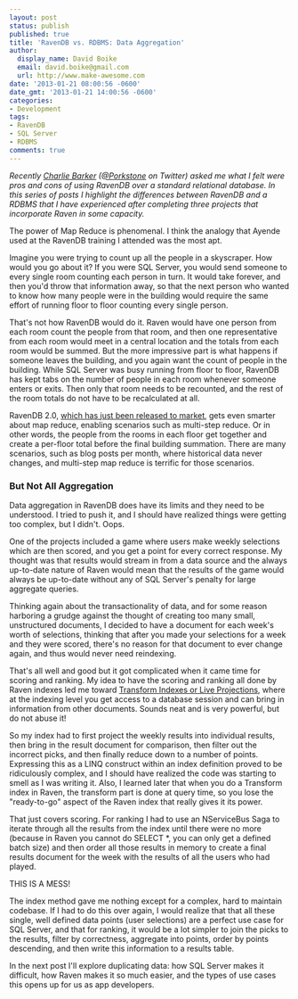 ```yaml
---
layout: post
status: publish
published: true
title: 'RavenDB vs. RDBMS: Data Aggregation'
author:
  display_name: David Boike
  email: david.boike@gmail.com
  url: http://www.make-awesome.com
date: '2013-01-21 08:00:56 -0600'
date_gmt: '2013-01-21 14:00:56 -0600'
categories:
- Development
tags:
- RavenDB
- SQL Server
- RDBMS
comments: true
---
```

*Recently [Charlie Barker](http://www.dualbotic.com/DB/blog/) ([@Porkstone](https://twitter.com/porkstone) on Twitter) asked me what I felt were pros and cons of using RavenDB over a standard relational database. In this series of posts I highlight the differences between RavenDB and a RDBMS that I have experienced after completing three projects that incorporate Raven in some capacity.*

 The power of Map Reduce is phenomenal. I think the analogy that Ayende used at the RavenDB training I attended was the most apt.

Imagine you were trying to count up all the people in a skyscraper. How would you go about it? If you were SQL Server, you would send someone to every single room counting each person in turn. It would take forever, and then you'd throw that information away, so that the next person who wanted to know how many people were in the building would require the same effort of running floor to floor counting every single person.

<!-- more -->

That's not how RavenDB would do it. Raven would have one person from each room count the people from that room, and then one representative from each room would meet in a central location and the totals from each room would be summed. But the more impressive part is what happens if someone leaves the building, and you again want the count of people in the building. While SQL Server was busy running from floor to floor, RavenDB has kept tabs on the number of people in each room whenever someone enters or exits. Then only that room needs to be recounted, and the rest of the room totals do not have to be recalculated at all.

RavenDB 2.0, [which has just been released to market](http://ayende.com/blog/160642/ravendb-2-0-rtm), gets even smarter about map reduce, enabling scenarios such as multi-step reduce. Or in other words, the people from the rooms in each floor get together and create a per-floor total before the final building summation. There are many scenarios, such as blog posts per month, where historical data never changes, and multi-step map reduce is terrific for those scenarios.

### But Not All Aggregation

 Data aggregation in RavenDB does have its limits and they need to be understood. I tried to push it, and I should have realized things were getting too complex, but I didn't. Oops.

One of the projects included a game where users make weekly selections which are then scored, and you get a point for every correct response. My thought was that results would stream in from a data source and the always up-to-date nature of Raven would mean that the results of the game would always be up-to-date without any of SQL Server's penalty for large aggregate queries.

Thinking again about the transactionality of data, and for some reason harboring a grudge against the thought of creating too many small, unstructured documents, I decided to have a document for each week's worth of selections, thinking that after you made your selections for a week and they were scored, there's no reason for that document to ever change again, and thus would never need reindexing.

That's all well and good but it got complicated when it came time for scoring and ranking. My idea to have the scoring and ranking all done by Raven indexes led me toward [Transform Indexes or Live Projections](http://ayende.com/blog/4661/ravendb-live-projections-or-how-to-do-joins-in-a-non-relational-database), where at the indexing level you get access to a database session and can bring in information from other documents. Sounds neat and is very powerful, but do not abuse it!

So my index had to first project the weekly results into individual results, then bring in the result document for comparison, then filter out the incorrect picks, and then finally reduce down to a number of points. Expressing this as a LINQ construct within an index definition proved to be ridiculously complex, and I should have realized the code was starting to smell as I was writing it. Also, I learned later that when you do a Transform index in Raven, the transform part is done at query time, so you lose the "ready-to-go" aspect of the Raven index that really gives it its power.

That just covers scoring. For ranking I had to use an NServiceBus Saga to iterate through all the results from the index until there were no more (because in Raven you cannot do SELECT \*, you can only get a defined batch size) and then order all those results in memory to create a final results document for the week with the results of all the users who had played.

THIS IS A MESS!

The index method gave me nothing except for a complex, hard to maintain codebase. If I had to do this over again, I would realize that that all these single, well defined data points (user selections) are a perfect use case for SQL Server, and that for ranking, it would be a lot simpler to join the picks to the results, filter by correctness, aggregate into points, order by points descending, and then write this information to a results table.

In the next post I'll explore duplicating data: how SQL Server makes it difficult, how Raven makes it so much easier, and the types of use cases this opens up for us as app developers.
